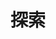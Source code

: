 # 探索

<PlaceVisited />

<script setup>
import PlaceVisited from '../.vitepress/components/trip/PlaceVisited.vue'
</script>
